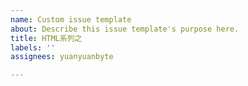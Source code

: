 ```yaml
---
name: Custom issue template
about: Describe this issue template's purpose here.
title: HTML系列之
labels: ''
assignees: yuanyuanbyte

---
```



